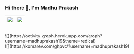 ### Hi there 👋, I'm Madhu Prakash  
|![](https://github-readme-stats.vercel.app/api?username=madhuprakash19&show_icons=true&theme=radical)|![](https://github-readme-stats.vercel.app/api/top-langs/?username=madhuprakash19&layout=compact&theme=tokyonight)|
|-|-|
<br>
![](https://activity-graph.herokuapp.com/graph?username=madhuprakash19&theme=redical)
<br>
![](https://komarev.com/ghpvc/?username=madhuprakash19)


